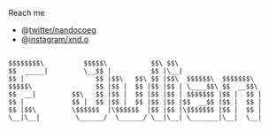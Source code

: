 Reach me 
- @[twitter/nandocoeg](https://www.twitter.com/nandocoeg/)
- @[instagram/xnd.o](https://www.instagram.com/xnd.o/)
```

$$$$$$$$\          $$$$$\           $$\ $$\                     
$$  _____|         \__$$ |          $$ |\__|                    
$$ |                  $$ |$$\   $$\ $$ |$$\  $$$$$$\  $$$$$$$\  
$$$$$\                $$ |$$ |  $$ |$$ |$$ | \____$$\ $$  __$$\ 
$$  __|         $$\   $$ |$$ |  $$ |$$ |$$ | $$$$$$$ |$$ |  $$ |
$$ |            $$ |  $$ |$$ |  $$ |$$ |$$ |$$  __$$ |$$ |  $$ |
$$ |$$\         \$$$$$$  |\$$$$$$  |$$ |$$ |\$$$$$$$ |$$ |  $$ |
\__|\__|         \______/  \______/ \__|\__| \_______|\__|  \__|
                                                                
                                                                
                                                                
                                                                                                                                                                                                                
```



<!--
**nandocoeg/nandocoeg** is a ✨ _special_ ✨ repository because its `README.md` (this file) appears on your GitHub profile.
### Hi there 👋
Just a noob boy xixi

Here are some ideas to get you started:

- 🔭 I’m currently working on ...
- 🌱 I’m currently learning ...
- 👯 I’m looking to collaborate on ...
- 🤔 I’m looking for help with ...
- 💬 Ask me about ...
- 📫 How to reach me: ...
- 😄 Pronouns: ...
- ⚡ Fun fact: ...
-->

